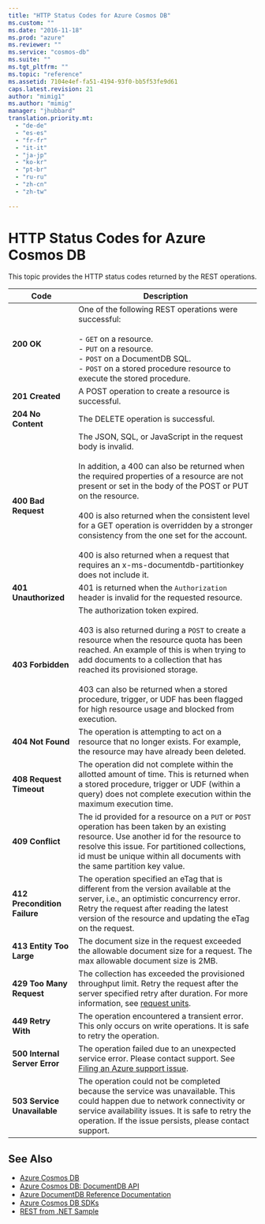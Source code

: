 ```yaml
---
title: "HTTP Status Codes for Azure Cosmos DB"
ms.custom: ""
ms.date: "2016-11-18"
ms.prod: "azure"
ms.reviewer: ""
ms.service: "cosmos-db"
ms.suite: ""
ms.tgt_pltfrm: ""
ms.topic: "reference"
ms.assetid: 7104e4ef-fa51-4194-93f0-bb5f53fe9d61
caps.latest.revision: 21
author: "mimig1"
ms.author: "mimig"
manager: "jhubbard"
translation.priority.mt: 
  - "de-de"
  - "es-es"
  - "fr-fr"
  - "it-it"
  - "ja-jp"
  - "ko-kr"
  - "pt-br"
  - "ru-ru"
  - "zh-cn"
  - "zh-tw"
 
---
```


# HTTP Status Codes for Azure Cosmos DB
This topic provides the HTTP status codes returned by the REST operations.  
  
|**Code**|**Description**|  
|-|-|  
|**200 OK**|One of the following REST operations were successful:<br /><br /> -   `GET` on a resource.<br />-   `PUT` on a resource.<br />-   `POST` on a DocumentDB SQL.<br />-   `POST` on a stored procedure resource to execute the stored procedure.|  
|**201 Created**|A POST operation to create a resource is successful.|  
|**204 No Content**|The DELETE operation is successful.|  
|**400 Bad Request**|The JSON, SQL, or JavaScript in the request body is invalid.<br /><br /> In addition, a 400 can also be returned when the required properties of a resource are not present or set in the body of the POST or PUT on the resource.<br /><br /> 400 is also returned when the consistent level for a GET operation is overridden by a stronger consistency from the one set for the account.<br /><br /> 400 is also returned when a request that requires an x-ms-documentdb-partitionkey does not include it.|  
|**401 Unauthorized**| 401 is returned when the `Authorization` header is invalid for the requested resource.|  
|**403 Forbidden**|The authorization token expired.<br /><br /> 403 is also returned during a `POST` to create a resource when the resource quota has been reached. An example of this is when trying to add documents to a collection that has reached its provisioned storage.<br /><br /> 403 can also be returned when a stored procedure, trigger, or UDF has been flagged for high resource usage and blocked from execution.|  
|**404 Not Found**|The operation is attempting to act on a resource that no longer exists. For example, the resource may have already been deleted.|  
|**408 Request Timeout**|The operation did not complete within the allotted amount of time. This is returned when a stored procedure, trigger or UDF (within a query) does not complete execution within the maximum execution time.|  
|**409 Conflict**|The id provided for a resource on a `PUT` or `POST` operation has been taken by an existing resource. Use another id for the resource to resolve this issue. For partitioned collections, id must be unique within all documents with the same partition key value.|  
|**412 Precondition Failure**|The operation specified an eTag that is different from the version available at the server, i.e., an optimistic concurrency error. Retry the request after reading the latest version of the resource and updating the eTag on the request.|  
|**413 Entity Too Large**|The document size in the request exceeded the allowable document size for a request. The max allowable document size is 2MB.|  
|**429 Too Many Request**|The collection has exceeded the provisioned throughput limit. Retry the request after the server specified retry after duration. For more information, see [request units](https://docs.microsoft.com/en-us/azure/documentdb/documentdb-request-units.md).|  
|**449 Retry With**|The operation encountered a transient error. This only occurs on write operations. It is safe to retry the operation.|  
|**500 Internal Server Error**|The operation failed due to an unexpected service error. Please contact support. See [Filing an Azure support issue](https://portal.azure.com/?#blade/Microsoft_Azure_Support/HelpAndSupportBlade).|  
|**503 Service Unavailable**|The operation could not be completed because the service was unavailable. This could happen due to network connectivity or service availability issues. It is safe to retry the operation. If the issue persists, please contact support.|  
  
## See Also  
* [Azure Cosmos DB](https://docs.microsoft.com/en-us/azure/cosmos-db/introduction) 
* [Azure Cosmos DB: DocumentDB API](https://docs.microsoft.com/en-us/azure/documentdb/documentdb-introduction)   
* [Azure DocumentDB Reference Documentation](https://go.microsoft.com/fwlink/?linkid=834805)   
* [Azure Cosmos DB SDKs](https://azure.microsoft.com/documentation/articles/documentdb-sdk-dotnet/)   
* [REST from .NET Sample](https://github.com/Azure/azure-documentdb-dotnet/tree/master/samples/rest-from-.net)  

  
  

